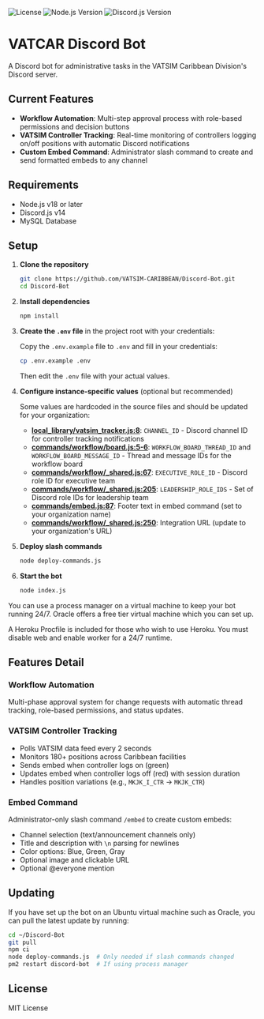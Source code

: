 ![License](https://img.shields.io/github/license/VATSIM-CARIBBEAN/Discord-Bot)
![Node.js Version](https://img.shields.io/badge/node-%3E%3D18-brightgreen)
![Discord.js Version](https://img.shields.io/badge/discord.js-v14-blue)

# VATCAR Discord Bot

A Discord bot for administrative tasks in the VATSIM Caribbean Division's Discord server.

## Current Features
- **Workflow Automation**: Multi-step approval process with role-based permissions and decision buttons
- **VATSIM Controller Tracking**: Real-time monitoring of controllers logging on/off positions with automatic Discord notifications
- **Custom Embed Command**: Administrator slash command to create and send formatted embeds to any channel

## Requirements
- Node.js v18 or later
- Discord.js v14
- MySQL Database

## Setup

1. **Clone the repository**

    ```bash
    git clone https://github.com/VATSIM-CARIBBEAN/Discord-Bot.git
    cd Discord-Bot
    ```

2. **Install dependencies**

    ```bash
    npm install
    ```

3. **Create the `.env` file** in the project root with your credentials:

    Copy the `.env.example` file to `.env` and fill in your credentials:

    ```bash
    cp .env.example .env
    ```

    Then edit the `.env` file with your actual values.

4. **Configure instance-specific values** (optional but recommended)

    Some values are hardcoded in the source files and should be updated for your organization:

    - **[local_library/vatsim_tracker.js:8](local_library/vatsim_tracker.js#L8)**: `CHANNEL_ID` - Discord channel ID for controller tracking notifications
    - **[commands/workflow/board.js:5-6](commands/workflow/board.js#L5-L6)**: `WORKFLOW_BOARD_THREAD_ID` and `WORKFLOW_BOARD_MESSAGE_ID` - Thread and message IDs for the workflow board
    - **[commands/workflow/_shared.js:67](commands/workflow/_shared.js#L67)**: `EXECUTIVE_ROLE_ID` - Discord role ID for executive team
    - **[commands/workflow/_shared.js:205](commands/workflow/_shared.js#L205)**: `LEADERSHIP_ROLE_IDS` - Set of Discord role IDs for leadership team
    - **[commands/embed.js:87](commands/embed.js#L87)**: Footer text in embed command (set to your organization name)
    - **[commands/workflow/_shared.js:250](commands/workflow/_shared.js#L250)**: Integration URL (update to your organization's URL)

5. **Deploy slash commands**

    ```bash
    node deploy-commands.js
    ```

6. **Start the bot**

    ```bash
    node index.js
    ```

You can use a process manager on a virtual machine to keep your bot running 24/7. Oracle offers a free tier virtual machine which you can set up.

A Heroku Procfile is included for those who wish to use Heroku. You must disable web and enable worker for a 24/7 runtime.

## Features Detail

### Workflow Automation
Multi-phase approval system for change requests with automatic thread tracking, role-based permissions, and status updates.

### VATSIM Controller Tracking
- Polls VATSIM data feed every 2 seconds
- Monitors 180+ positions across Caribbean facilities
- Sends embed when controller logs on (green)
- Updates embed when controller logs off (red) with session duration
- Handles position variations (e.g., `MKJK_I_CTR` → `MKJK_CTR`)

### Embed Command
Administrator-only slash command `/embed` to create custom embeds:
- Channel selection (text/announcement channels only)
- Title and description with `\n` parsing for newlines
- Color options: Blue, Green, Gray
- Optional image and clickable URL
- Optional @everyone mention

## Updating 

If you have set up the bot on an Ubuntu virtual machine such as Oracle, you can pull the latest update by running:

```bash
cd ~/Discord-Bot
git pull
npm ci
node deploy-commands.js  # Only needed if slash commands changed
pm2 restart discord-bot  # If using process manager
```

## License
MIT License